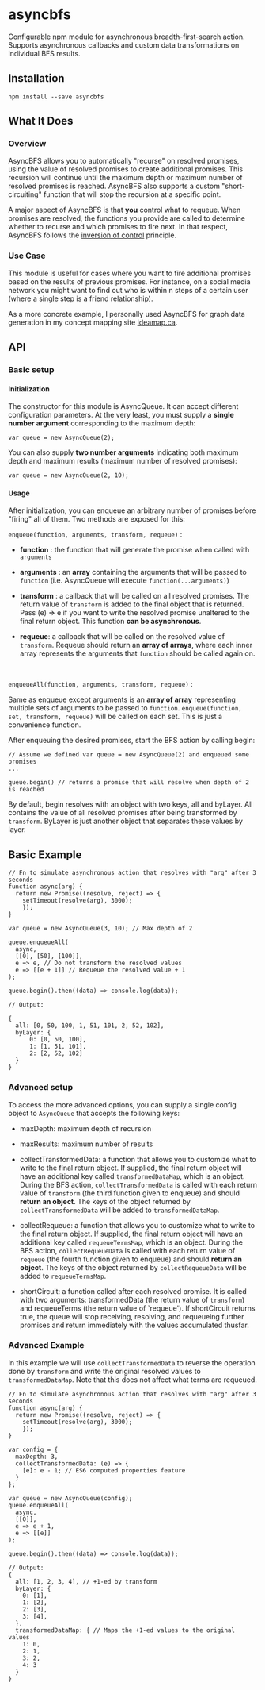# asyncbfs
Configurable npm module for asynchronous breadth-first-search action. Supports asynchronous callbacks and custom data transformations on individual BFS results.

## Installation

`npm install --save asyncbfs`

## What It Does

### Overview

AsyncBFS allows you to automatically "recurse" on resolved promises, using the value of resolved promises to create additional promises. This recursion will continue until the maximum depth or maximum number of resolved promises is reached. AsyncBFS also supports a custom "short-circuiting" function that will stop the recursion at a specific point.

A major aspect of AsyncBFS is that **you** control what to requeue. When promises are resolved, the functions you provide are called to determine whether to recurse and which promises to fire next. In that respect, AsyncBFS follows the [inversion of control](https://en.wikipedia.org/wiki/Inversion_of_control) principle.

### Use Case

This module is useful for cases where you want to fire additional promises based on the results of previous promises. For instance, on a social media network you might want to find out who is within n steps of a certain user (where a single step is a friend relationship).

As a more concrete example, I personally used AsyncBFS for graph data generation in my concept mapping site [ideamap.ca](http://ideamap.ca).

## API

### Basic setup

#### Initialization

The constructor for this module is AsyncQueue. It can accept different configuration parameters. At the very least, you must supply a **single number argument** corresponding to the maximum depth:

`var queue = new AsyncQueue(2);`

You can also supply **two number arguments** indicating both maximum depth and maximum results (maximum number of resolved promises):

`var queue = new AsyncQueue(2, 10);`
   <br/>

#### Usage

After initialization, you can enqueue an arbitrary number of promises before "firing" all of them. Two methods are exposed for this:

`enqueue(function, arguments, transform, requeue)` :

  - **function** : the function that will generate the promise when called with `arguments`
  
  - **arguments** : an **array** containing the arguments that will be passed to `function` (i.e. AsyncQueue will execute `function(...arguments)`)
  
  - **transform** : a callback that will be called on all resolved promises. The return value of `transform` is added to the final object that is returned. Pass (e) => e if you want to write the resolved promise unaltered to the final return object. This function **can be asynchronous**.
  
  - **requeue**: a callback that will be called on the resolved value of `transform`. Requeue should return an **array of arrays**, where each inner array represents the arguments that `function` should be called again on.
   <br/>
   
`enqueueAll(function, arguments, transform, requeue)` :

Same as enqueue except arguments is an **array of array** representing multiple sets of arguments to be passed to `function`. `enqueue(function, set, transform, requeue)` will be called on each set. This is just a convenience function.
  <br/>
  

After enqueuing the desired promises, start the BFS action by calling begin:

```
// Assume we defined var queue = new AsyncQueue(2) and enqueued some promises
...

queue.begin() // returns a promise that will resolve when depth of 2 is reached
```

By default, begin resolves with an object with two keys, all and byLayer. All contains the value of all resolved promises after being transformed by `transform`. ByLayer is just another object that separates these values by layer.

## Basic Example

```
// Fn to simulate asynchronous action that resolves with "arg" after 3 seconds
function async(arg) {
  return new Promise((resolve, reject) => {
    setTimeout(resolve(arg), 3000);
    });
}

var queue = new AsyncQueue(3, 10); // Max depth of 2

queue.enqueueAll(
  async,
  [[0], [50], [100]],
  e => e, // Do not transform the resolved values
  e => [[e + 1]] // Requeue the resolved value + 1
);

queue.begin().then((data) => console.log(data));

// Output:

{
  all: [0, 50, 100, 1, 51, 101, 2, 52, 102],
  byLayer: {
      0: [0, 50, 100],
      1: [1, 51, 101],
      2: [2, 52, 102]
  }
}

```

### Advanced setup

To access the more advanced options, you can supply a single config object to `AsyncQueue` that accepts the following keys:

  - maxDepth: maximum depth of recursion
  
  - maxResults: maximum number of results
  
  - collectTransformedData: a function that allows you to customize what to write to the final return object. If supplied, the final return object will have an additional key called `transformedDataMap`, which is an object. During the BFS action, `collectTransformedData` is called with each return value of `transform` (the third function given to enqueue) and should **return an object**. The keys of the object returned by `collectTransformedData` will be added to `transformedDataMap`.
  
  - collectRequeue: a function that allows you to customize what to write to the final return object. If supplied, the final return object will have an additional key called `requeueTermsMap`, which is an object. During the BFS action, `collectRequeueData` is called with each return value of `requeue` (the fourth function given to enqueue) and should **return an object**. The keys of the object returned by `collectRequeueData` will be added to `requeueTermsMap`.
  
- shortCircuit: a function called after each resolved promise. It is called with two arguments: transformedData (the return value of `transform`) and requeueTerms (the return value of `requeue'). If shortCircuit returns true, the queue will stop receiving, resolving, and requeueing further promises and return immediately with the values accumulated thusfar.

### Advanced Example

In this example we will use `collectTransformedData` to reverse the operation done by `transform` and write the original resolved values to `transformedDataMap`. Note that this does not affect what terms are requeued.

```
// Fn to simulate asynchronous action that resolves with "arg" after 3 seconds
function async(arg) {
  return new Promise((resolve, reject) => {
    setTimeout(resolve(arg), 3000);
    });
}

var config = {
  maxDepth: 3,
  collectTransformedData: (e) => {
    [e]: e - 1; // ES6 computed properties feature
  }
};

var queue = new AsyncQueue(config);
queue.enqueueAll(
  async,
  [[0]],
  e => e + 1,
  e => [[e]]
);

queue.begin().then((data) => console.log(data));

// Output:
{
  all: [1, 2, 3, 4], // +1-ed by transform
  byLayer: {
    0: [1],
    1: [2],
    2: [3],
    3: [4],
  },
  transformedDataMap: { // Maps the +1-ed values to the original values
    1: 0,
    2: 1,
    3: 2,
    4: 3
  }
}

```
